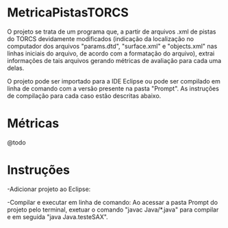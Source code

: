 # MetricaPistasTORCS

O projeto se trata de um programa que, a partir de arquivos .xml de pistas do TORCS devidamente modificados (indicação da localização no computador dos arquivos "params.dtd", "surface.xml" e "objects.xml" nas linhas iniciais do arquivo, de acordo com a formatação do arquivo), extrai informações de tais arquivos gerando métricas de avaliação para cada uma delas.

O projeto pode ser importado para a IDE Eclipse ou pode ser compilado em linha de comando com a versão presente na pasta "Prompt". As instruções de compilação para cada caso estão descritas abaixo.

# Métricas 

@todo

# Instruções

-Adicionar projeto ao Eclipse:

-Compilar e executar em linha de comando: Ao acessar a pasta Prompt do projeto pelo terminal, exetuar o comando "javac Java/*.java" para compilar e em seguida "java Java.testeSAX".

